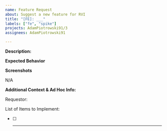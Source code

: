 ```yaml
---
name: Feature Request
about: Suggest a new feature for RVI
title: "[FE]: ___"
labels: ["fe", "spike"]
projects: AdamPiotrowski91/3
assignees: AdamPiotrowski91

---
```


**Description:**


**Expected Behavior**


**Screenshots**

N/A


**Additional Context & Ad Hoc Info:**

Requestor:

List of Items to Implement:

- [ ] ___
